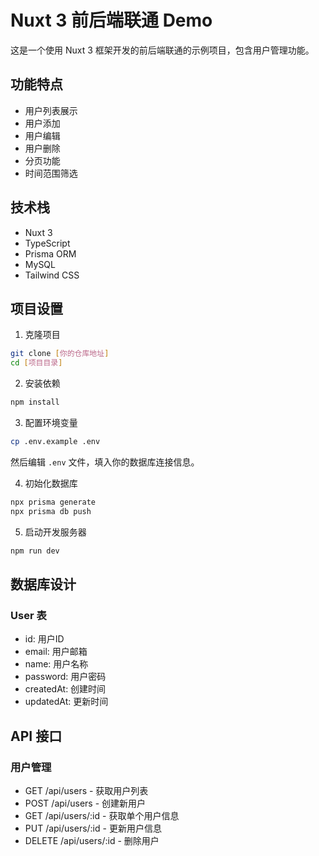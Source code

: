 # Nuxt 3 前后端联通 Demo

这是一个使用 Nuxt 3 框架开发的前后端联通的示例项目，包含用户管理功能。

## 功能特点

- 用户列表展示
- 用户添加
- 用户编辑
- 用户删除
- 分页功能
- 时间范围筛选

## 技术栈

- Nuxt 3
- TypeScript
- Prisma ORM
- MySQL
- Tailwind CSS

## 项目设置

1. 克隆项目
```bash
git clone [你的仓库地址]
cd [项目目录]
```

2. 安装依赖
```bash
npm install
```

3. 配置环境变量
```bash
cp .env.example .env
```
然后编辑 `.env` 文件，填入你的数据库连接信息。

4. 初始化数据库
```bash
npx prisma generate
npx prisma db push
```

5. 启动开发服务器
```bash
npm run dev
```

## 数据库设计

### User 表
- id: 用户ID
- email: 用户邮箱
- name: 用户名称
- password: 用户密码
- createdAt: 创建时间
- updatedAt: 更新时间

## API 接口

### 用户管理
- GET /api/users - 获取用户列表
- POST /api/users - 创建新用户
- GET /api/users/:id - 获取单个用户信息
- PUT /api/users/:id - 更新用户信息
- DELETE /api/users/:id - 删除用户
